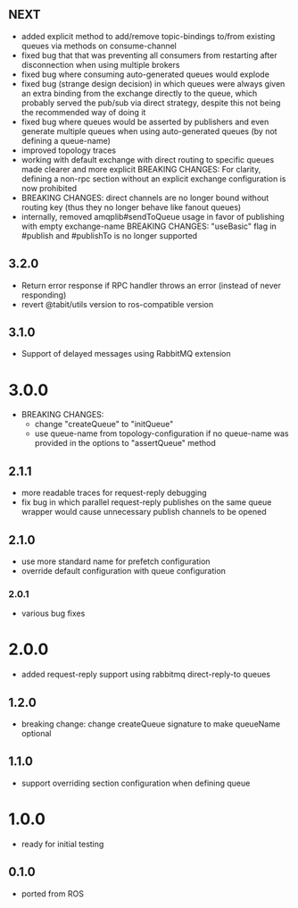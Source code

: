 ## NEXT
* added explicit method to add/remove topic-bindings to/from existing queues via methods on consume-channel
* fixed bug that that was preventing all consumers from restarting after disconnection when using multiple brokers
* fixed bug where consuming auto-generated queues would explode
* fixed bug (strange design decision) in which queues were always given an extra binding from the exchange directly to the queue, 
  which probably served the pub/sub via direct strategy, despite this not being the recommended way of doing it 
* fixed bug where queues would be asserted by publishers and even generate multiple queues when using auto-generated
  queues (by not defining a queue-name)
* improved topology traces  
* working with default exchange with direct routing to specific queues made clearer and more explicit
  BREAKING CHANGES: For clarity, defining a non-rpc section without an explicit exchange configuration is now prohibited 
* BREAKING CHANGES: direct channels are no longer bound without routing key (thus they no longer behave like fanout queues)  
* internally, removed amqplib#sendToQueue usage in favor of publishing with empty exchange-name
  BREAKING CHANGES: "useBasic" flag in #publish and #publishTo is no longer supported

## 3.2.0
* Return error response if RPC handler throws an error (instead of never responding)
* revert @tabit/utils version to ros-compatible version

## 3.1.0
* Support of delayed messages using RabbitMQ extension

# 3.0.0
* BREAKING CHANGES: 
  * change "createQueue" to "initQueue"
  * use queue-name from topology-configuration if no queue-name was provided in the options to "assertQueue" method  

## 2.1.1
* more readable traces for request-reply debugging
* fix bug in which parallel request-reply publishes on the same queue wrapper would cause 
  unnecessary publish channels to be opened

## 2.1.0
* use more standard name for prefetch configuration
* override default configuration with queue configuration

### 2.0.1
* various bug fixes

# 2.0.0
* added request-reply support using rabbitmq direct-reply-to queues

## 1.2.0
* breaking change: change createQueue signature to make queueName optional

## 1.1.0
* support overriding section configuration when defining queue

# 1.0.0
* ready for initial testing

## 0.1.0
* ported from ROS